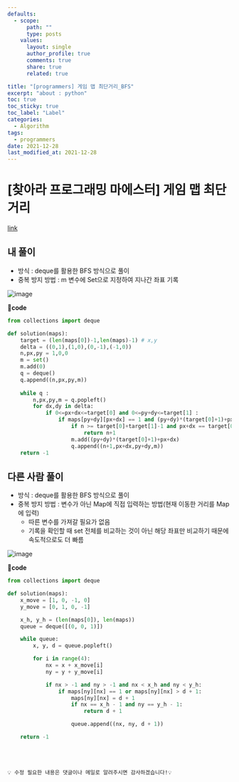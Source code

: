 ```yaml
---
defaults:
  - scope:
      path: ""
      type: posts
    values:
      layout: single
      author_profile: true
      comments: true
      share: true
      related: true

title: "[programmers] 게임 맵 최단거리_BFS"
excerpt: "about : python"
toc: true
toc_sticky: true
toc_label: "Label"
categories:
  - Algorithm
tags:
  - programmers
date: 2021-12-28
last_modified_at: 2021-12-28
---
```

# [찾아라 프로그래밍 마에스터] 게임 맵 최단거리

[link](https://programmers.co.kr/learn/courses/30/lessons/1844)

## 내 풀이

- 방식 : deque를 활용한 BFS 방식으로 풀이
- 중복 방지 방법 : m 변수에 Set으로 지정하여 지나간 좌표 기록

![image](https://user-images.githubusercontent.com/77658029/147558464-e51a886c-ddf1-4505-9a7f-a92aed831b43.png)

**📰code**
```python
from collections import deque

def solution(maps):
    target = (len(maps[0])-1,len(maps)-1) # x,y
    delta = ((0,1),(1,0),(0,-1),(-1,0)) 
    n,px,py = 1,0,0
    m = set()
    m.add(0)
    q = deque()
    q.append((n,px,py,m))
    
    while q :
        n,px,py,m = q.popleft()
        for dx,dy in delta:
            if 0<=px+dx<=target[0] and 0<=py+dy<=target[1] :
                if maps[py+dy][px+dx] == 1 and (py+dy)*(target[0]+1)+px+dx not in m:
                    if n >= target[0]+target[1]-1 and px+dx == target[0] and py+dy == target[1]:
                        return n+1
                    m.add((py+dy)*(target[0]+1)+px+dx)
                    q.append((n+1,px+dx,py+dy,m))
    return -1
```

## 다른 사람 풀이

- 방식 : deque를 활용한 BFS 방식으로 풀이
- 중복 방지 방법 : 변수가 아닌 Map에 직접 입력하는 방법(현재 이동한 거리를 Map에 입력)
    - 따른 변수를 가져갈 필요가 없음
    - 기록을 확인할 때 set 전체를 비교하는 것이 아닌 해당 좌표만 비교하기 때문에 속도적으로도 더 빠름

![image](https://user-images.githubusercontent.com/77658029/147558392-7ee75ba6-97c9-473d-84f6-76cf4a5a41fa.png)

**📰code**
```python
from collections import deque

def solution(maps):
    x_move = [1, 0, -1, 0]
    y_move = [0, 1, 0, -1]

    x_h, y_h = (len(maps[0]), len(maps))
    queue = deque([(0, 0, 1)])

    while queue:
        x, y, d = queue.popleft()

        for i in range(4):
            nx = x + x_move[i]
            ny = y + y_move[i]

            if nx > -1 and ny > -1 and nx < x_h and ny < y_h:
                if maps[ny][nx] == 1 or maps[ny][nx] > d + 1:
                    maps[ny][nx] = d + 1
                    if nx == x_h - 1 and ny == y_h - 1:
                        return d + 1

                    queue.append((nx, ny, d + 1))

    return -1
```
<br><br>

```
💡 수정 필요한 내용은 댓글이나 메일로 알려주시면 감사하겠습니다!💡 
```

